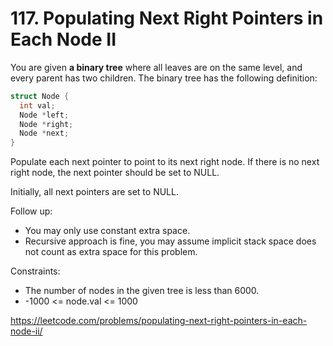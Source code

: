# 117. Populating Next Right Pointers in Each Node II

You are given **a binary tree** where all leaves are on the same level, and every parent has two children. The binary tree has the following definition:

```cpp
struct Node {
  int val;
  Node *left;
  Node *right;
  Node *next;
}
```

Populate each next pointer to point to its next right node. If there is no next right node, the next pointer should be set to NULL.

Initially, all next pointers are set to NULL.

Follow up:

* You may only use constant extra space.
* Recursive approach is fine, you may assume implicit stack space does not count as extra space for this problem.

Constraints:

* The number of nodes in the given tree is less than 6000.
* -1000 <= node.val <= 1000

<https://leetcode.com/problems/populating-next-right-pointers-in-each-node-ii/>

